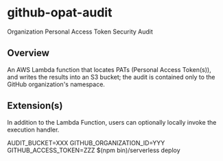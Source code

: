 # github-opat-audit #

Organization Personal Access Token Security Audit

## Overview ##

An AWS Lambda function that locates PATs (Personal Access Token(s)), and writes the results into an S3 bucket; the
audit is contained only to the GitHub organization's namespace.

## Extension(s) ##

In addition to the Lambda Function, users can optionally locally invoke the execution handler.

AUDIT_BUCKET=XXX GITHUB_ORGANIZATION_ID=YYY GITHUB_ACCESS_TOKEN=ZZZ $(npm bin)/serverless deploy
